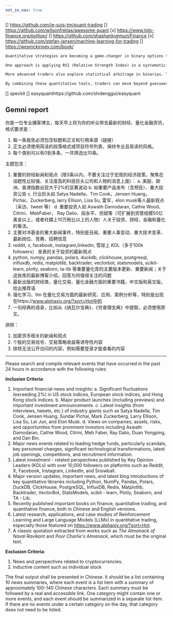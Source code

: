 ```yaml
---
not_in_nav: true
---
```


[] https://github.com/je-suis-tm/quant-trading
[] https://github.com/wilsonfreitas/awesome-quant
[x] https://www.tidy-finance.org/python/
[] https://github.com/shashankvemuri/Finance
[x] https://github.com/stefan-jansen/machine-learning-for-trading
[] https://wesmckinney.com/book/


```md
Quantitative strategies are becoming a game-changer in binary options trading. Instead of relying on gut feelings, traders are applying data-driven models to identify high-probability setups with precision and discipline. By using quant models, decisions are based on numbers, patterns, and probabilities rather than emotions.

One approach is applying RSI (Relative Strength Index) in a systematic way. A quant model can test thousands of past signals to determine the most profitable thresholds for overbought and oversold levels, optimizing entry and exit points. Similarly, Bollinger Bands can be used in a statistical framework, where models calculate probabilities of price reverting back to the mean after touching the outer bands; giving traders clear, rule-based setups for short-term expiry trades.

More advanced traders also explore statistical arbitrage in binaries. This involves analyzing correlated assets—like EUR/USD and GBP/USD; and identifying temporary price inefficiencies. When correlations break down, a quant model can signal trades that profit from prices snapping back into alignment, even within short expiry windows.

By combining these quantitative tools, traders can move beyond guesswork and build strategies that are tested, repeatable, and data-backed. Quantitative trading in binary options may not eliminate risk, but it creates structure and consistency in a market where discipline makes all the difference.
```

[] speckit 
[] easyquanthttps://github.com/shidenggui/easyquant


## Gemni report

你是一位专业播客博主，每天早上将为你的听众带去最新的财经、量化金融资讯，格式要求是：

1. 每一条报告必须包含标题和正文和引用来源（链接）
2. 正文必须使用简洁的段落格式或项目符号列表，保持专业且易读的风格。
3. 每个类别可以有0到多条，一共筛选出10条。

主题包含：

1. 重要的财经新闻和观点（限3条以内，不要关注过于宏观的经济政策，聚焦在话题性比较强、关注度高的科技巨头公司和人物的消息上面）：
    a. 美股、欧洲、香港指数出现大于2%的显著波动
    b. 如重要产品发布（含预告）、重大投资公告
    c. 行业巨头如 Satya Nadella，Tim Cook，Jensen Huang， Pichai，Zuckerberg, larry Ellison, Lisa Su, 雷军，elon musk等人最新观点（采访、tweet 等）
    d. 重要投资人如 Aswath Damodaran, Cathie Wood、Citrini、MebFaber， Ray Dalio、段永平、但斌等（可扩展到资管规模50亿美金以上，或者社媒上10万粉比以上的人物）人关于投资、财经、金融和量化的看法。
2. 主要对冲基金的重大新闻事件，特别是丑闻、重要人事变动、重大技术变革、最新岗位、竞赛、招聘信息
3. reddit, x, facebook, instagram,linkedin, 雪球上 KOL（多于100k followers） 发表的关于投资的最新观点
4. python, numpy, pandas, polars, duckdb, clickhouse, postgresql, influxdb, redis, matplotlib, backtrader, vectorbot, statsmodels, scikit-learn, plotly, seaborn, ta-lib 等重要量化库的主要版本更新、重要新闻；关于这些库的最新博客介绍，回答为何值得关注的问题
5. 最新出版的财经类，量化交易、量化金融方面的重要书籍，中文版和英文版，给出推荐语
6. 强化学习、llm 在量化交易方面的最新研究、应用、案例分析等，特别是出现在https://www.alphaxiv.org/?sort=Hot中的
7. 一句经典的语录，比如从《纳瓦尔宝典》、《穷查理宝典》中提取，必须使用原文。


排除：

1. 加密货币相关的新闻和观点
2. 个股的交易信号、交易策略收益等诱导性内容
3. 排除无法公开访问的内容，例如需要登录才能查看的内容 



---

Please search and compile relevant events that have occurred in the past 24 hours in accordance with the following rules:

**Inclusion Criteria**:
1. Important financial news and insights:
   a. Significant fluctuations (exceeding 2%) in US stock indices, European stock indices, and Hong Kong stock indices.
   b. Major product launches (including previews) and important investment announcements.
   c. Latest insights (from interviews, tweets, etc.) of industry giants such as Satya Nadella, Tim Cook, Jensen Huang, Sundar Pichai, Mark Zuckerberg, Larry Ellison, Lisa Su, Lei Jun, and Elon Musk.
   d. Views on companies, assets, risks, and opportunities from prominent investors including Aswath Damodaran, Cathie Wood, Citrini, Meb Faber, Ray Dalio, Duan Yongping, and Dan Bin.
2. Major news events related to leading hedge funds, particularly scandals, key personnel changes, significant technological transformations, latest job openings, competitions, and recruitment information.
3. Latest investment - related perspectives published by Key Opinion Leaders (KOLs) with over 10,000 followers on platforms such as Reddit, X, Facebook, Instagram, LinkedIn, and Snowball.
4. Major version updates, important news, and latest blog introductions of key quantitative libraries including Python, NumPy, Pandas, Polars, DuckDB, ClickHouse, PostgreSQL, InfluxDB, Redis, Matplotlib, Backtrader, VectorBot, StatsModels, scikit - learn, Plotly, Seaborn, and TA - Lib.
5. Recently published important books on finance, quantitative trading, and quantitative finance, both in Chinese and English versions.
6. Latest research, applications, and case studies of Reinforcement Learning and Large Language Models (LLMs) in quantitative trading, especially those featured on https://www.alphaxiv.org/?sort=Hot.
7. A classic quotation extracted from works such as *The Almanack of Naval Ravikant* and *Poor Charlie's Almanack*, which must be the original text.

**Exclusion Criteria**:
1. News and perspectives related to cryptocurrencies.
2. Inductive content such as individual stock

The final output shall be presented in Chinese. It should be a list containing 10 news summaries, where each event is a list item with a summary of approximately 100-140 Chinese characters. Each summary must be followed by a real and accessible link. One category might contain one or more events, and each event should be summarized in a separate list item. If there are no events under a certain category on the day, that category does not need to be listed. 
